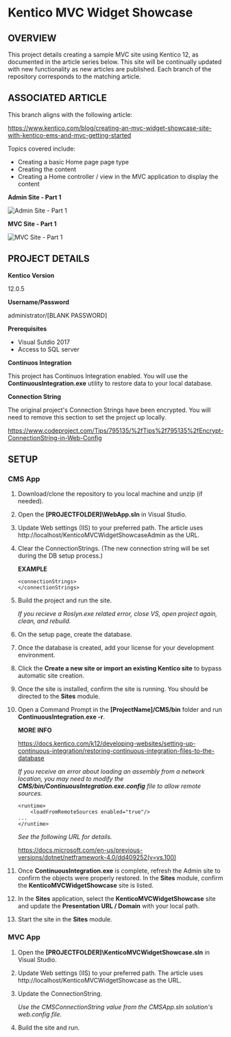 # Kentico MVC Widget Showcase

## OVERVIEW
This project details creating a sample MVC site using Kentico 12, as documented in the article series below. This site will be continually updated with new functionality as new articles are published. Each branch of the repository corresponds to the matching article. 

## ASSOCIATED ARTICLE
This branch aligns with the following article: 

https://www.kentico.com/blog/creating-an-mvc-widget-showcase-site-with-kentico-ems-and-mvc-getting-started

Topics covered include:
- Creating a basic Home page page type
- Creating the content 
- Creating a Home controller / view in the MVC application to display the content

**Admin Site - Part 1**

![Admin Site - Part 1](https://www.kentico.com/getattachment/Blog/2019-01/Creating-an-MVC-Widget-Showcase-site-with-Kentico/Demo1.png?lang=en-US&width=700&height=444)

**MVC Site - Part 1**

![MVC Site - Part 1](https://www.kentico.com/getattachment/Blog/2019-01/Creating-an-MVC-Widget-Showcase-site-with-Kentico/Demo2.png?lang=en-US&width=598&height=367)

## PROJECT DETAILS

**Kentico Version**

12.0.5

**Username/Password**

administrator/[BLANK PASSWORD]

**Prerequisites**
- Visual Sutdio 2017
- Access to SQL server

**Continuos Integration**

This project has Continuos Integration enabled. You will use the **ContinuousIntegration.exe** utility to restore data to your local database.

**Connection String**

The original project's Connection Strings have been encrypted. You will need to remove this section to set the project up locally.

  https://www.codeproject.com/Tips/795135/%2fTips%2f795135%2fEncrypt-ConnectionString-in-Web-Config

## SETUP
### CMS App
1. Download/clone the repository to you local machine and unzip (if needed).

2. Open the **[PROJECTFOLDER]\WebApp.sln** in Visual Studio.

3. Update Web settings (IIS) to your preferred path. The article uses http://localhost/KenticoMVCWidgetShowcaseAdmin as the URL.

4. Clear the ConnectionStrings. (The new connection string will be set during the DB setup process.)

   **EXAMPLE**
   ```
   <connectionStrings>
   </connectionStrings>
   ```
   
5. Build the project and run the site.

   *If you recieve a Roslyn.exe related error, close VS, open project again, clean, and rebuild.*
   
6. On the setup page, create the database.

7. Once the database is created, add your license for your development environment.

8. Click the **Create a new site or import an existing Kentico site** to bypass automatic site creation.

9. Once the site is installed, confirm the site is running. You should be directed to the **Sites** module. 
10. Open a Command Prompt in the **[ProjectName]/CMS/bin** folder and run **ContinuousIntegration.exe -r**.

    **MORE INFO**

    https://docs.kentico.com/k12/developing-websites/setting-up-continuous-integration/restoring-continuous-integration-files-to-the-database

    *If you receive an error about loading an assembly from a network location, you may need to modify the **CMS/bin/ContinuousIntegration.exe.config** file to allow remote sources.*

    ```
    <runtime>
        <loadFromRemoteSources enabled="true"/>
	...
    </runtime>
    ````

    *See the following URL for details.*

    https://docs.microsoft.com/en-us/previous-versions/dotnet/netframework-4.0/dd409252(v=vs.100) 

11. Once **ContinuousIntegration.exe** is complete, refresh the Admin site to confirm the objects were properly restored. In the **Sites** module, confirm the **KenticoMVCWidgetShowcase** site is listed.

12. In the **Sites** application, select the **KenticoMVCWidgetShowcase** site and update the **Presentation URL / Domain** with your local path.

13. Start the  site in the **Sites** module.


### MVC App
1. Open the **[PROJECTFOLDER]\KenticoMVCWidgetShowcase.sln** in Visual Studio.

2. Update Web settings (IIS) to your preferred path. The article uses http://localhost/KenticoMVCWidgetShowcase as the URL.

3. Update the ConnectionString.

   *Use the CMSConnectionString value from the CMSApp.sln solution's web.config file.*

4. Build the site and run.
